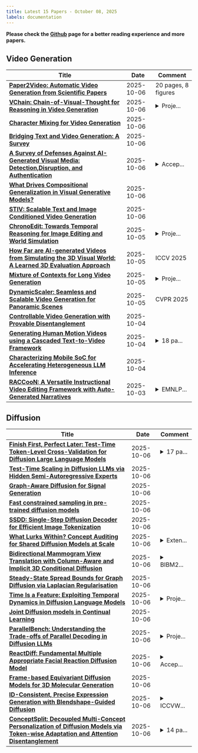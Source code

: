 ```yaml
---
title: Latest 15 Papers - October 08, 2025
labels: documentation
---
```

**Please check the [Github](https://github.com/zezhishao/MTS_Daily_ArXiv) page for a better reading experience and more papers.**

## Video Generation
| **Title** | **Date** | **Comment** |
| --- | --- | --- |
| **[Paper2Video: Automatic Video Generation from Scientific Papers](http://arxiv.org/abs/2510.05096v1)** | 2025-10-06 | 20 pages, 8 figures |
| **[VChain: Chain-of-Visual-Thought for Reasoning in Video Generation](http://arxiv.org/abs/2510.05094v1)** | 2025-10-06 | <details><summary>Proje...</summary><p>Project page: https://eyeline-labs.github.io/VChain Code: https://github.com/Eyeline-Labs/VChain</p></details> |
| **[Character Mixing for Video Generation](http://arxiv.org/abs/2510.05093v1)** | 2025-10-06 |  |
| **[Bridging Text and Video Generation: A Survey](http://arxiv.org/abs/2510.04999v1)** | 2025-10-06 |  |
| **[A Survey of Defenses Against AI-Generated Visual Media: Detection,Disruption, and Authentication](http://arxiv.org/abs/2407.10575v3)** | 2025-10-06 | <details><summary>Accep...</summary><p>Accepted by ACM Computing Surveys</p></details> |
| **[What Drives Compositional Generalization in Visual Generative Models?](http://arxiv.org/abs/2510.03075v2)** | 2025-10-06 |  |
| **[STIV: Scalable Text and Image Conditioned Video Generation](http://arxiv.org/abs/2412.07730v2)** | 2025-10-06 |  |
| **[ChronoEdit: Towards Temporal Reasoning for Image Editing and World Simulation](http://arxiv.org/abs/2510.04290v1)** | 2025-10-05 | <details><summary>Proje...</summary><p>Project Page: https://research.nvidia.com/labs/toronto-ai/chronoedit</p></details> |
| **[How Far are AI-generated Videos from Simulating the 3D Visual World: A Learned 3D Evaluation Approach](http://arxiv.org/abs/2406.19568v2)** | 2025-10-05 | ICCV 2025 |
| **[Mixture of Contexts for Long Video Generation](http://arxiv.org/abs/2508.21058v2)** | 2025-10-05 | <details><summary>Proje...</summary><p>Project page: https://primecai.github.io/moc/</p></details> |
| **[DynamicScaler: Seamless and Scalable Video Generation for Panoramic Scenes](http://arxiv.org/abs/2412.11100v2)** | 2025-10-05 | CVPR 2025 |
| **[Controllable Video Generation with Provable Disentanglement](http://arxiv.org/abs/2502.02690v3)** | 2025-10-04 |  |
| **[Generating Human Motion Videos using a Cascaded Text-to-Video Framework](http://arxiv.org/abs/2510.03909v1)** | 2025-10-04 | <details><summary>18 pa...</summary><p>18 pages, 7 figures, Project Page:https://hyelinnam.github.io/Cameo/</p></details> |
| **[Characterizing Mobile SoC for Accelerating Heterogeneous LLM Inference](http://arxiv.org/abs/2501.14794v2)** | 2025-10-04 |  |
| **[RACCooN: A Versatile Instructional Video Editing Framework with Auto-Generated Narratives](http://arxiv.org/abs/2405.18406v4)** | 2025-10-03 | <details><summary>EMNLP...</summary><p>EMNLP 2025 main; The first two authors contribute equally. Project Page: https://raccoon-mllm-gen.github.io/</p></details> |

## Diffusion
| **Title** | **Date** | **Comment** |
| --- | --- | --- |
| **[Finish First, Perfect Later: Test-Time Token-Level Cross-Validation for Diffusion Large Language Models](http://arxiv.org/abs/2510.05090v1)** | 2025-10-06 | <details><summary>17 pa...</summary><p>17 pages, 8 figures. Work in progress</p></details> |
| **[Test-Time Scaling in Diffusion LLMs via Hidden Semi-Autoregressive Experts](http://arxiv.org/abs/2510.05040v1)** | 2025-10-06 |  |
| **[Graph-Aware Diffusion for Signal Generation](http://arxiv.org/abs/2510.05036v1)** | 2025-10-06 |  |
| **[Fast constrained sampling in pre-trained diffusion models](http://arxiv.org/abs/2410.18804v3)** | 2025-10-06 |  |
| **[SSDD: Single-Step Diffusion Decoder for Efficient Image Tokenization](http://arxiv.org/abs/2510.04961v1)** | 2025-10-06 |  |
| **[What Lurks Within? Concept Auditing for Shared Diffusion Models at Scale](http://arxiv.org/abs/2504.14815v2)** | 2025-10-06 | <details><summary>Exten...</summary><p>Extended version of the paper accepted at CCS 2025</p></details> |
| **[Bidirectional Mammogram View Translation with Column-Aware and Implicit 3D Conditional Diffusion](http://arxiv.org/abs/2510.04947v1)** | 2025-10-06 | <details><summary>BIBM2...</summary><p>BIBM2025 accept, 8 pages, 4 figures</p></details> |
| **[Steady-State Spread Bounds for Graph Diffusion via Laplacian Regularisation](http://arxiv.org/abs/2510.04924v1)** | 2025-10-06 |  |
| **[Time Is a Feature: Exploiting Temporal Dynamics in Diffusion Language Models](http://arxiv.org/abs/2508.09138v3)** | 2025-10-06 | <details><summary>Proje...</summary><p>Project webpage: https://aim-uofa.github.io/dLLM-MidTruth</p></details> |
| **[Joint Diffusion models in Continual Learning](http://arxiv.org/abs/2411.08224v3)** | 2025-10-06 |  |
| **[ParallelBench: Understanding the Trade-offs of Parallel Decoding in Diffusion LLMs](http://arxiv.org/abs/2510.04767v1)** | 2025-10-06 | <details><summary>Proje...</summary><p>Project Page: https://parallelbench.github.io</p></details> |
| **[ReactDiff: Fundamental Multiple Appropriate Facial Reaction Diffusion Model](http://arxiv.org/abs/2510.04712v1)** | 2025-10-06 | <details><summary>Accep...</summary><p>Accepted to ACM Multimedia</p></details> |
| **[Frame-based Equivariant Diffusion Models for 3D Molecular Generation](http://arxiv.org/abs/2509.19506v2)** | 2025-10-06 |  |
| **[ID-Consistent, Precise Expression Generation with Blendshape-Guided Diffusion](http://arxiv.org/abs/2510.04706v1)** | 2025-10-06 | <details><summary>ICCVW...</summary><p>ICCVW 2025, Code: https://github.com/foivospar/Arc2Face</p></details> |
| **[ConceptSplit: Decoupled Multi-Concept Personalization of Diffusion Models via Token-wise Adaptation and Attention Disentanglement](http://arxiv.org/abs/2510.04668v1)** | 2025-10-06 | <details><summary>14 pa...</summary><p>14 pages, 13 figures, to be published in ICCV 2025</p></details> |

